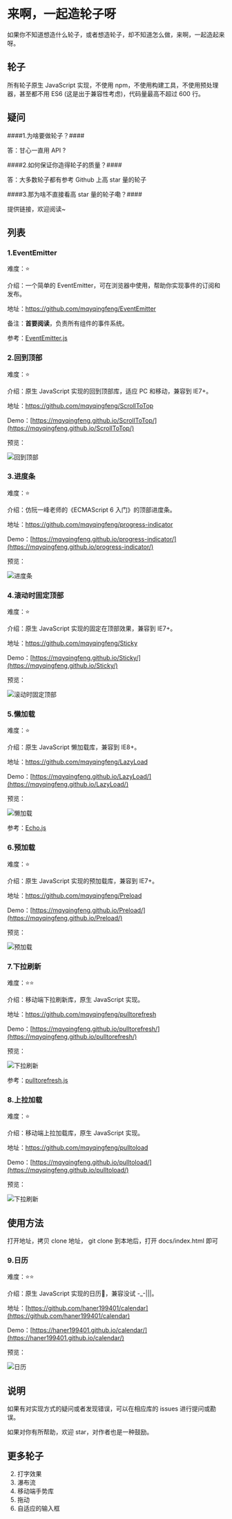 # 来啊，一起造轮子呀

如果你不知道想造什么轮子，或者想造轮子，却不知道怎么做，来啊，一起造起来呀。

## 轮子

所有轮子原生 JavaScript 实现，不使用 npm，不使用构建工具，不使用预处理器，甚至都不用 ES6 (这是出于兼容性考虑)，代码量最高不超过 600 行。

## 疑问

####1.为啥要做轮子？####

答：甘心一直用 API ?

####2.如何保证你造得轮子的质量？####

答：大多数轮子都有参考 Github 上高 star 量的轮子

####3.那为啥不直接看高 star 量的轮子嘞？####

提供链接，欢迎阅读~

## 列表

### 1.EventEmitter

难度：⭐️

介绍：一个简单的 EventEmitter，可在浏览器中使用，帮助你实现事件的订阅和发布。

地址：[https://github.com/mqyqingfeng/EventEmitter
](https://github.com/mqyqingfeng/EventEmitter)

备注：**首要阅读**，负责所有组件的事件系统。

参考：[EventEmitter.js](https://github.com/Olical/EventEmitter)

### 2.回到顶部

难度：⭐️

介绍：原生 JavaScript 实现的回到顶部库，适应 PC 和移动，兼容到 IE7+。

地址：[https://github.com/mqyqingfeng/ScrollToTop
](https://github.com/mqyqingfeng/ScrollToTop)

Demo：[https://mqyqingfeng.github.io/ScrollToTop/](https://mqyqingfeng.github.io/ScrollToTop/)

预览：

![回到顶部](https://raw.githubusercontent.com/mqyqingfeng/Wheels/master/images/ScrollToTop.gif)

### 3.进度条

难度：⭐️

介绍：仿阮一峰老师的《ECMAScript 6 入门》的顶部进度条。

地址：[https://github.com/mqyqingfeng/progress-indicator
](https://github.com/mqyqingfeng/progress-indicator)

Demo：[https://mqyqingfeng.github.io/progress-indicator/](https://mqyqingfeng.github.io/progress-indicator/)

预览：

![进度条](https://raw.githubusercontent.com/mqyqingfeng/Wheels/master/images/progress-indicator.gif)

### 4.滚动时固定顶部

难度：⭐️

介绍：原生 JavaScript 实现的固定在顶部效果，兼容到 IE7+。

地址：[https://github.com/mqyqingfeng/Sticky
](https://github.com/mqyqingfeng/Sticky)

Demo：[https://mqyqingfeng.github.io/Sticky/](https://mqyqingfeng.github.io/Sticky/)

预览：

![滚动时固定顶部](https://raw.githubusercontent.com/mqyqingfeng/Wheels/master/images/Sticky.gif)

### 5.懒加载

难度：⭐️

介绍：原生 JavaScript 懒加载库，兼容到 IE8+。

地址：[https://github.com/mqyqingfeng/LazyLoad
](https://github.com/mqyqingfeng/LazyLoad)

Demo：[https://mqyqingfeng.github.io/LazyLoad/](https://mqyqingfeng.github.io/LazyLoad/)

预览：

![懒加载](https://raw.githubusercontent.com/mqyqingfeng/Wheels/master/images/LazyLoad.gif)

参考：[Echo.js](https://github.com/toddmotto/echo)

### 6.预加载

难度：⭐️

介绍：原生 JavaScript 实现的预加载库，兼容到 IE7+。

地址：[https://github.com/mqyqingfeng/Preload
](https://github.com/mqyqingfeng/Preload)

Demo：[https://mqyqingfeng.github.io/Preload/](https://mqyqingfeng.github.io/Preload/)

预览：

![预加载](https://raw.githubusercontent.com/mqyqingfeng/Wheels/master/images/Preload.gif)

### 7.下拉刷新

难度：⭐️⭐️

介绍：移动端下拉刷新库，原生 JavaScript 实现。

地址：[https://github.com/mqyqingfeng/pulltorefresh
](https://github.com/mqyqingfeng/pulltorefresh)

Demo：[https://mqyqingfeng.github.io/pulltorefresh/](https://mqyqingfeng.github.io/pulltorefresh/)

预览：

![下拉刷新](https://raw.githubusercontent.com/mqyqingfeng/Wheels/master/images/pulltorefresh.gif)

参考：[pulltorefresh.js](https://github.com/BoxFactura/pulltorefresh.js)

### 8.上拉加载

难度：⭐️

介绍：移动端上拉加载库，原生 JavaScript 实现。

地址：[https://github.com/mqyqingfeng/pulltoload
](https://github.com/mqyqingfeng/pulltoload)

Demo：[https://mqyqingfeng.github.io/pulltoload/](https://mqyqingfeng.github.io/pulltoload/)

预览：

![下拉刷新](https://raw.githubusercontent.com/mqyqingfeng/Wheels/master/images/pulltoload.gif)

## 使用方法

打开地址，拷贝 clone 地址， git clone 到本地后，打开 docs/index.html 即可

### 9.日历

难度：⭐️⭐️

介绍：原生 JavaScript 实现的日历📅，兼容没试 -_-|||。

地址：[https://github.com/haner199401/calendar](https://github.com/haner199401/calendar)

Demo：[https://haner199401.github.io/calendar/](https://haner199401.github.io/calendar/)

预览：

![日历](https://raw.githubusercontent.com/haner199401/haner199401.github.io/develop/images/my-calendar.gif)



## 说明

如果有对实现方式的疑问或者发现错误，可以在相应库的 issues 进行提问或勘误。

如果对你有所帮助，欢迎 star，对作者也是一种鼓励。

## 更多轮子

2. 打字效果
3. 瀑布流
4. 移动端手势库
5. 拖动
6. 自适应的输入框
